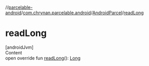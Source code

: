 //[parcelable-android](../../index.md)/[com.chrynan.parcelable.android](../index.md)/[AndroidParcel](index.md)/[readLong](read-long.md)



# readLong  
[androidJvm]  
Content  
open override fun [readLong](read-long.md)(): [Long](https://kotlinlang.org/api/latest/jvm/stdlib/kotlin/-long/index.html)  



